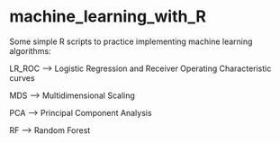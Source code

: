 # machine_learning_with_R
Some simple R scripts to practice implementing machine learning algorithms:  

LR_ROC --> Logistic Regression and Receiver Operating Characteristic curves

MDS --> Multidimensional Scaling

PCA --> Principal Component Analysis

RF --> Random Forest
